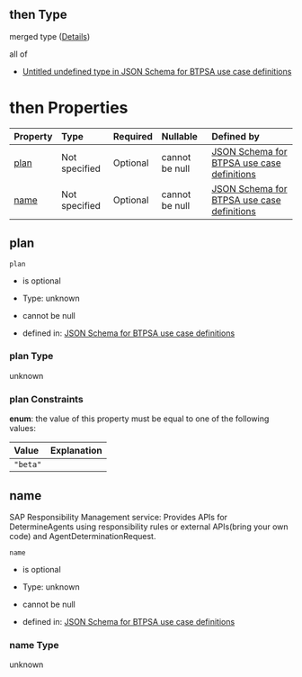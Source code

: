 ## then Type

merged type ([Details](btpsa-usecase-properties-services-items-allof-1-then-allof-101-then.md))

all of

*   [Untitled undefined type in JSON Schema for BTPSA use case definitions](btpsa-usecase-properties-services-items-allof-1-then-allof-101-then-allof-0.md "check type definition")

# then Properties

| Property      | Type          | Required | Nullable       | Defined by                                                                                                                                                                                                              |
| :------------ | :------------ | :------- | :------------- | :---------------------------------------------------------------------------------------------------------------------------------------------------------------------------------------------------------------------- |
| [plan](#plan) | Not specified | Optional | cannot be null | [JSON Schema for BTPSA use case definitions](btpsa-usecase-properties-services-items-allof-1-then-allof-101-then-properties-plan.md "undefined#/properties/services/items/allOf/1/then/allOf/101/then/properties/plan") |
| [name](#name) | Not specified | Optional | cannot be null | [JSON Schema for BTPSA use case definitions](btpsa-usecase-properties-services-items-allof-1-then-allof-101-then-properties-name.md "undefined#/properties/services/items/allOf/1/then/allOf/101/then/properties/name") |

## plan



`plan`

*   is optional

*   Type: unknown

*   cannot be null

*   defined in: [JSON Schema for BTPSA use case definitions](btpsa-usecase-properties-services-items-allof-1-then-allof-101-then-properties-plan.md "undefined#/properties/services/items/allOf/1/then/allOf/101/then/properties/plan")

### plan Type

unknown

### plan Constraints

**enum**: the value of this property must be equal to one of the following values:

| Value    | Explanation |
| :------- | :---------- |
| `"beta"` |             |

## name

SAP Responsibility Management service: Provides APIs for DetermineAgents using responsibility rules or external APIs(bring your own code) and AgentDeterminationRequest.

`name`

*   is optional

*   Type: unknown

*   cannot be null

*   defined in: [JSON Schema for BTPSA use case definitions](btpsa-usecase-properties-services-items-allof-1-then-allof-101-then-properties-name.md "undefined#/properties/services/items/allOf/1/then/allOf/101/then/properties/name")

### name Type

unknown
